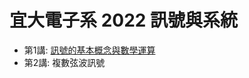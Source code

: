 <H1>宜大電子系 2022 訊號與系統 </H1>

* 第1講: [訊號的基本概念與數學運算](https://colab.research.google.com/github/luckguy/SS2022/blob/main/SS01.ipynb)
* 第2講: 複數弦波訊號

